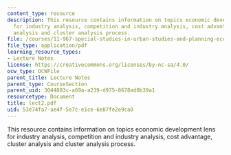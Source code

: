 ```yaml
---
content_type: resource
description: This resource contains information on topics economic development lens
  for industry analysis, competition and industry analysis, cost advantage, cluster
  analysis and cluster analysis process.
file: /courses/11-967-special-studies-in-urban-studies-and-planning-economic-development-planning-skills-january-iap-2007/53e74fa7ae4f5e7ce1ce6e87fe2e9ca0_lect2.pdf
file_type: application/pdf
learning_resource_types:
- Lecture Notes
license: https://creativecommons.org/licenses/by-nc-sa/4.0/
ocw_type: OCWFile
parent_title: Lecture Notes
parent_type: CourseSection
parent_uid: 3044803c-a69a-a239-d975-8678ad0b39a1
resourcetype: Document
title: lect2.pdf
uid: 53e74fa7-ae4f-5e7c-e1ce-6e87fe2e9ca0
---
```

This resource contains information on topics economic development lens for industry analysis, competition and industry analysis, cost advantage, cluster analysis and cluster analysis process.